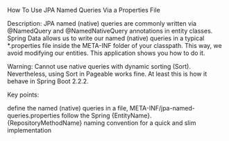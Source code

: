 How To Use JPA Named Queries Via a Properties File

Description: JPA named (native) queries are commonly written via @NamedQuery and @NamedNativeQuery annotations in entity classes. Spring Data allows us to write our named (native) queries in a typical *.properties file inside the META-INF folder of your classpath. This way, we avoid modifying our entities. This application shows you how to do it.

Warning: Cannot use native queries with dynamic sorting (Sort). Nevertheless, using Sort in Pageable works fine. At least this is how it behave in Spring Boot 2.2.2.

Key points:

define the named (native) queries in a file, META-INF/jpa-named-queries.properties
follow the Spring {EntityName}.{RepositoryMethodName} naming convention for a quick and slim implementation